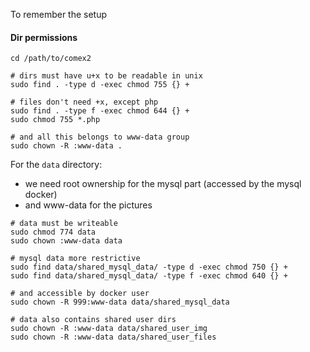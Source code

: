To remember the setup

#### Dir permissions
```
cd /path/to/comex2

# dirs must have u+x to be readable in unix
sudo find . -type d -exec chmod 755 {} +

# files don't need +x, except php
sudo find . -type f -exec chmod 644 {} +
sudo chmod 755 *.php

# and all this belongs to www-data group
sudo chown -R :www-data .
```

For the `data` directory:
  - we need root ownership for the mysql part (accessed by the mysql docker)
  - and www-data for the pictures

```
# data must be writeable
sudo chmod 774 data
sudo chown :www-data data

# mysql data more restrictive
sudo find data/shared_mysql_data/ -type d -exec chmod 750 {} +
sudo find data/shared_mysql_data/ -type f -exec chmod 640 {} +

# and accessible by docker user
sudo chown -R 999:www-data data/shared_mysql_data

# data also contains shared user dirs
sudo chown -R :www-data data/shared_user_img
sudo chown -R :www-data data/shared_user_files
```
